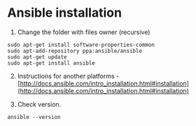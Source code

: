 # Ansible installation

1. Change the folder with files owner (recursive)
  
  ```
  sudo apt-get install software-properties-common
  sudo apt-add-repository ppa:ansible/ansible
  sudo apt-get update
  sudo apt-get install ansible
  ```
2. Instructions for another platforms - [http://docs.ansible.com/intro_installation.html#installation](http://docs.ansible.com/intro_installation.html#installation)

3. Check version.

  ```
  ansible --version
  ```

